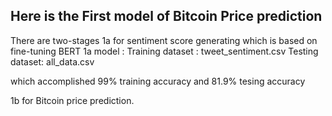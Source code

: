 ## Here is the First model of Bitcoin Price prediction

There are two-stages
1a for sentiment score generating which is based on fine-tuning BERT
1a model :
Training dataset : tweet_sentiment.csv
Testing dataset: all_data.csv

which accomplished 99% training accuracy and 81.9% tesing accuracy

1b for Bitcoin price prediction.
